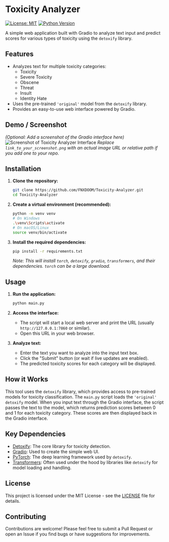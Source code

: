 # Toxicity Analyzer

[![License: MIT](https://img.shields.io/badge/License-MIT-yellow.svg)](https://opensource.org/licenses/MIT)
[![Python Version](https://img.shields.io/badge/python-3.8%2B-blue.svg)](https://www.python.org/downloads/)

A simple web application built with Gradio to analyze text input and predict scores for various types of toxicity using the `detoxify` library.

## Features

*   Analyzes text for multiple toxicity categories:
    *   Toxicity
    *   Severe Toxicity
    *   Obscene
    *   Threat
    *   Insult
    *   Identity Hate
*   Uses the pre-trained `'original'` model from the `detoxify` library.
*   Provides an easy-to-use web interface powered by Gradio.

## Demo / Screenshot

*(Optional: Add a screenshot of the Gradio interface here)*
![Screenshot of Toxicity Analyzer Interface](link_to_your_screenshot.png)
*Replace `link_to_your_screenshot.png` with an actual image URL or relative path if you add one to your repo.*

## Installation

1.  **Clone the repository:**
    ```bash
    git clone https://github.com/FNXDOOM/Toxicity-Analyzer.git
    cd Toxicity-Analyzer
    ```

2.  **Create a virtual environment (recommended):**
    ```bash
    python -m venv venv
    # On Windows
    .\venv\Scripts\activate
    # On macOS/Linux
    source venv/bin/activate
    ```

3.  **Install the required dependencies:**
    ```bash
    pip install -r requirements.txt
    ```
    *Note: This will install `torch`, `detoxify`, `gradio`, `transformers`, and their dependencies. `torch` can be a large download.*

## Usage

1.  **Run the application:**
    ```bash
    python main.py
    ```

2.  **Access the interface:**
    *   The script will start a local web server and print the URL (usually `http://127.0.0.1:7860` or similar).
    *   Open this URL in your web browser.

3.  **Analyze text:**
    *   Enter the text you want to analyze into the input text box.
    *   Click the "Submit" button (or wait if live updates are enabled).
    *   The predicted toxicity scores for each category will be displayed.

## How it Works

This tool uses the `detoxify` library, which provides access to pre-trained models for toxicity classification. The `main.py` script loads the `'original'` `detoxify` model. When you input text through the Gradio interface, the script passes the text to the model, which returns prediction scores between 0 and 1 for each toxicity category. These scores are then displayed back in the Gradio interface.

## Key Dependencies

*   [Detoxify](https://github.com/unitaryai/detoxify): The core library for toxicity detection.
*   [Gradio](https://www.gradio.app/): Used to create the simple web UI.
*   [PyTorch](https://pytorch.org/): The deep learning framework used by `detoxify`.
*   [Transformers](https://huggingface.co/docs/transformers/index): Often used under the hood by libraries like `detoxify` for model loading and handling.

## License

This project is licensed under the MIT License - see the [LICENSE](LICENSE) file for details.

## Contributing

Contributions are welcome! Please feel free to submit a Pull Request or open an Issue if you find bugs or have suggestions for improvements.
